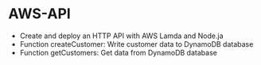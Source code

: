 # AWS-API

- Create and deploy an HTTP API with AWS Lamda and Node.ja
- Function createCustomer:  Write customer data to DynamoDB database
- Function getCustomers:  Get data from DynamoDB database
